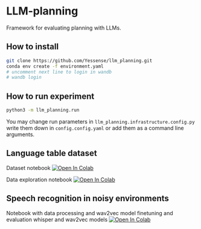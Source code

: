 # LLM-planning
Framework for evaluating planning with LLMs.

## How to install

```bash
git clone https://github.com/Yessense/llm_planning.git
conda env create -f environment.yaml
# uncomment next line to login in wandb
# wandb login
```

## How to run experiment

```bash
python3 -m llm_planning.run
```

You may change run parameters in `llm_planning.infrastructure.config.py` write them down in `config.config.yaml` or add them as a command line arguments.

## Language table dataset

Dataset notebook <a target="_blank" href="https://colab.research.google.com/github/Yessense/llm_planning/blob/master/language_table/Dataset.ipynb">
  <img src="https://colab.research.google.com/assets/colab-badge.svg" alt="Open In Colab"/>
</a>

Data exploration notebook <a target="_blank" href="https://colab.research.google.com/github/Yessense/llm_planning/blob/master/speech_recognition/Speech%20recognition%20in%20noise%20Dolgushin.ipynb">
  <img src="https://colab.research.google.com/assets/colab-badge.svg" alt="Open In Colab"/>
</a>

## Speech recognition in noisy environments
Notebook with data processing and wav2vec model finetuning and evaluation whisper and wav2vec models <a target="_blank" href="https://colab.research.google.com/github/Yessense/llm_planning/blob/master/speech_recognition/Speech%20recognition%20in%20noise%20Dolgushin.ipynb">
  <img src="https://colab.research.google.com/assets/colab-badge.svg" alt="Open In Colab"/>
</a>

